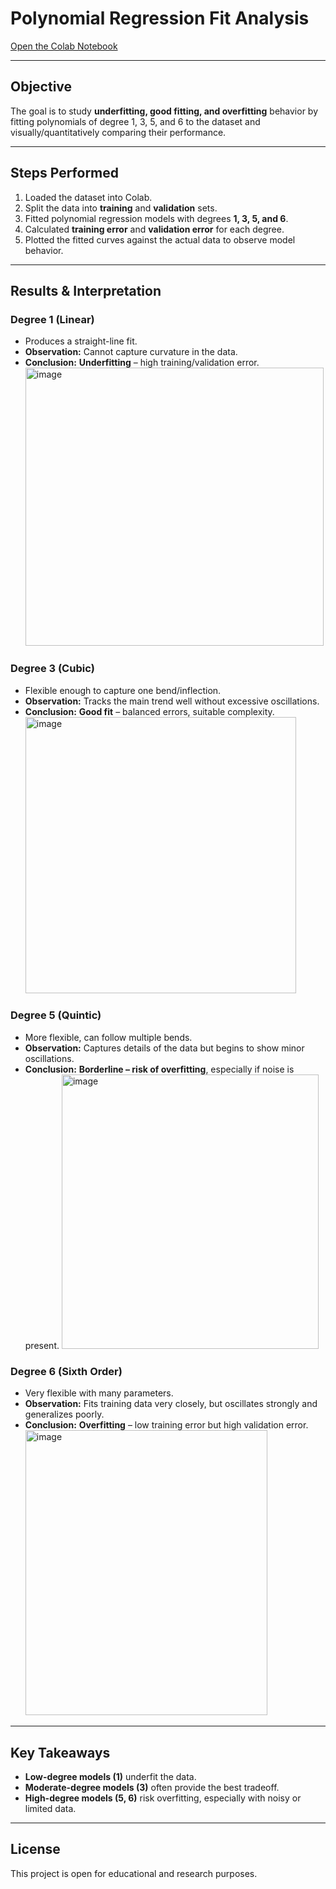 # Polynomial Regression Fit Analysis



[Open the Colab Notebook](https://colab.research.google.com/drive/16AJRkqCnEdjG7IykTtKtcqJdzWXbzGFA?usp=sharing)

---

## Objective

The goal is to study **underfitting, good fitting, and overfitting** behavior by fitting polynomials of degree 1, 3, 5, and 6 to the dataset and visually/quantitatively comparing their performance.

---

## Steps Performed

1. Loaded the dataset into Colab.
2. Split the data into **training** and **validation** sets.
3. Fitted polynomial regression models with degrees **1, 3, 5, and 6**.
4. Calculated **training error** and **validation error** for each degree.
5. Plotted the fitted curves against the actual data to observe model behavior.

---

## Results & Interpretation

### Degree 1 (Linear)

* Produces a straight-line fit.
* **Observation:** Cannot capture curvature in the data.
* **Conclusion:**  **Underfitting** – high training/validation error. <img width="477" height="445" alt="image" src="https://github.com/user-attachments/assets/c2646b59-0f84-4742-97ef-61a776d8717b" />


### Degree 3 (Cubic)

* Flexible enough to capture one bend/inflection.
* **Observation:** Tracks the main trend well without excessive oscillations.
* **Conclusion:**  **Good fit** – balanced errors, suitable complexity. <img width="433" height="442" alt="image" src="https://github.com/user-attachments/assets/b9b9bd38-a26d-4df9-8221-d1fa21a47ae8" />


### Degree 5 (Quintic)

* More flexible, can follow multiple bends.
* **Observation:** Captures details of the data but begins to show minor oscillations.
* **Conclusion:**  **Borderline – risk of overfitting**, especially if noise is present. <img width="411" height="439" alt="image" src="https://github.com/user-attachments/assets/1a50611d-52c2-4c1a-b162-5f86d34cc435" />


### Degree 6 (Sixth Order)

* Very flexible with many parameters.
* **Observation:** Fits training data very closely, but oscillates strongly and generalizes poorly.
* **Conclusion:**  **Overfitting** – low training error but high validation error. <img width="387" height="456" alt="image" src="https://github.com/user-attachments/assets/4963e2d6-a39f-486b-8261-7b24da79128c" />


---

## Key Takeaways

* **Low-degree models (1)** underfit the data.
* **Moderate-degree models (3)** often provide the best tradeoff.
* **High-degree models (5, 6)** risk overfitting, especially with noisy or limited data.

---



## License

This project is open for educational and research purposes.
